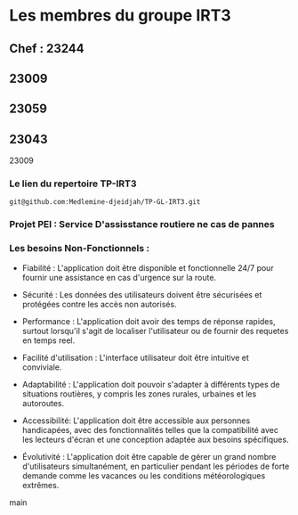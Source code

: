 # Les membres du groupe IRT3
## Chef : 23244
## 23009
## 23059
## 23043

 23009


### Le lien du repertoire **TP-IRT3**

```
git@github.com:Medlemine-djeidjah/TP-GL-IRT3.git
```                                                                                                                    
### Projet PEI : Service D'assisstance routiere ne cas de pannes
### Les besoins Non-Fonctionnels :

- Fiabilité : 
   L'application doit être disponible et fonctionnelle 24/7 pour fournir une assistance en cas d'urgence sur la route.

- Sécurité : 
   Les données des utilisateurs doivent être sécurisées et protégées contre les accès non autorisés.

- Performance : 
     L'application doit avoir des temps de réponse rapides, surtout lorsqu'il s'agit de localiser l'utilisateur ou de fournir des requetes en temps reel.

- Facilité d'utilisation : 
  L'interface utilisateur doit être intuitive et conviviale.

- Adaptabilité : L'application doit pouvoir s'adapter à différents types de situations routières, y compris les zones rurales, urbaines et les autoroutes.
- Accessibilité: L'application doit être accessible aux personnes handicapées, avec des fonctionnalités telles que la compatibilité avec les lecteurs d'écran et une conception adaptée aux besoins spécifiques.
- Évolutivité : L'application doit être capable de gérer un grand nombre d'utilisateurs simultanément, en particulier pendant les périodes de forte demande comme les vacances ou les conditions météorologiques extrêmes.

 
 main

